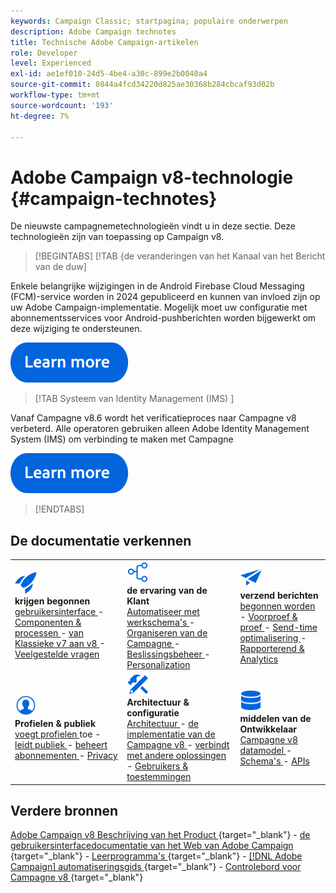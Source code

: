 ```yaml
---
keywords: Campaign Classic; startpagina; populaire onderwerpen
description: Adobe Campaign technotes
title: Technische Adobe Campaign-artikelen
role: Developer
level: Experienced
exl-id: ae1ef010-24d5-4be4-a30c-899e2b0040a4
source-git-commit: 0844a4fcd34220d825ae30368b284cbcaf93d02b
workflow-type: tm+mt
source-wordcount: '193'
ht-degree: 7%

---
```


# Adobe Campaign v8-technologie {#campaign-technotes}

De nieuwste campagnemetechnologieën vindt u in deze sectie. Deze technologieën zijn van toepassing op Campaign v8.

>[!BEGINTABS]
>[!TAB &lbrace;de veranderingen van het Kanaal van het Bericht van de duw]  

Enkele belangrijke wijzigingen in de Android Firebase Cloud Messaging (FCM)-service worden in 2024 gepubliceerd en kunnen van invloed zijn op uw Adobe Campaign-implementatie. Mogelijk moet uw configuratie met abonnementsservices voor Android-pushberichten worden bijgewerkt om deze wijziging te ondersteunen.


[![afbeelding](../v8//assets/do-not-localize/learn-more-button.svg)](upgrades/push-technote.md)


>[!TAB  Systeem van Identity Management (IMS) ]

Vanaf Campagne v8.6 wordt het verificatieproces naar Campagne v8 verbeterd. Alle operatoren gebruiken alleen Adobe Identity Management System (IMS) om verbinding te maken met Campagne

[![afbeelding](../v8/assets/do-not-localize/learn-more-button.svg)](upgrades/migrate-users-to-ims.md)

>[!ENDTABS]

## De documentatie verkennen

<table style="table-layout:auto">
  <tr style="border: 0;">
    <td>
      <img src="../v8/assets/do-not-localize/icon-start.svg" width="35px">
    <br/>
      <strong> krijgen begonnen </strong><br/> <a href="../v8/start/campaign-ui.md"> gebruikersinterface </a> - <a href="../v8/start/ac-components.md"> Componenten &amp; processen </a> - <a href="../v8/start/v7-to-v8.md"> van Klassieke v7 aan v8 </a> - <a href="../v8/start/campaign-faq.md"> Veelgestelde vragen </a>
    </td>
    <td>
      <img src="../v8/assets/do-not-localize/icon-experience.svg" width="35px">
    <br/>
      <strong> de ervaring van de Klant </strong><br/> <a href="../automation/workflow/about-workflows.md" target="_blank"> Automatiseer met werkschema's </a> - <a href="../automation/campaigns/set-up-campaigns.md" target="_blank"> Organiseren van de Campagne </a> - <a href="../v8/interaction/interaction.md"> Beslissingsbeheer </a> - <a href="../v8/send/personalize.md"> Personalization </a>
    </td>
    <td>
      <img src="../v8/assets/do-not-localize/icon-send.svg" width="35px">
    <br/>
      <strong> verzend berichten </strong><br/> <a href="../v8/start/create-message.md"> begonnen worden </a> - <a href="../v8/send/preview-and-proof.md"> Voorproef &amp; proef </a> - <a href="../v8/send/predictive.md"> Send-time optimalisering </a> - <a href="../v8/reporting/gs-reporting.md"> Rapporterend &amp; Analytics </a>
    </td>
  </tr>
  <tr style="border: 0;">
    <td>
      <img src="../v8/assets/do-not-localize/icon_profile-audience.svg" width="35px">
    <br/>
      <strong> Profielen &amp; publiek </strong><br/> <a href="../v8/audiences/create-profiles.md"> voegt profielen </a> toe - <a href="../v8/audiences/create-audiences.md"> leidt publiek </a> - <a href="../v8/start/subscriptions.md"> beheert abonnementen </a> - <a href="../v8/start/privacy.md"> Privacy </a>
    </td>
    <td>
      <img src="../v8/assets/do-not-localize/icon-configure.svg" width="35px">
    <br/>
      <strong> Architectuur &amp; configuratie </strong><br/> <a href="../v8/architecture/architecture.md"> Architectuur </a> - <a href="../v8/start/implement.md"> de implementatie van de Campagne v8 </a> - <a href="../v8/connect/integration.md"> verbindt met andere oplossingen </a> - <a href="../v8/start/gs-permissions.md"> Gebruikers &amp; toestemmingen </a>
    </td>
    <td>
      <img src="../v8/assets/do-not-localize/icon-dev.svg" width="35px">
    <br/>
      <strong> middelen van de Ontwikkelaar </strong><br/> <a href="../v8/dev/datamodel.md"> Campagne v8 datamodel </a> - <a href="../v8/dev/schemas.md"> Schema's </a> - <a href="../v8/dev/api.md"> APIs </a>
    </td>
  </tr>
</table>

## Verdere bronnen

[ Adobe Campaign v8 Beschrijving van het Product ](https://helpx.adobe.com/nl/legal/product-descriptions/adobe-campaign-managed-cloud-services.html){target="_blank"} - [ de gebruikersinterfacedocumentatie van het Web van Adobe Campaign ](https://experienceleague.adobe.com/docs/campaign-web/v8/campaign-web-home.html?lang=nl-NL){target="_blank"} - [ Leerprogramma&#39;s ](https://experienceleague.adobe.com/docs/campaign-learn/tutorials/overview.html?lang=nl-NL){target="_blank"} - [[!DNL Adobe Campaign]  automatiseringsgids ](https://experienceleague.adobe.com/docs/campaign/automation/home.html?lang=nl-NL){target="_blank"} - [ Controlebord voor Campagne v8 ](https://experienceleague.adobe.com/docs/control-panel/using/discover-control-panel/key-features.html?lang=nl){target="_blank"}

